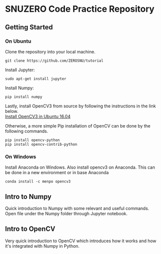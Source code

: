 # SNUZERO Code Practice Repository

## Getting Started

### On Ubuntu
Clone the repository into your local machine.

```
git clone https://github.com/ZEROSNU/tutorial
```

Install Jupyter:

``` 
sudo apt-get install jupyter
```
Install Numpy:

``` 
pip install numpy
```

Lastly, install OpenCV3 from source by following the instructions in the link below.  
[Install OpenCV3 in Ubuntu 16.04](http://webnautes.tistory.com/1030)

Otherwise, a more simple Pip installation of OpenCV can be done by the following commands. 

``` 
pip install opencv-python
pip install opencv-contrib-python
```


### On Windows

Install Anaconda on Windows. Also install opencv3 on Anaconda. This can be done in a new environment or in base Anaconda

```
conda install -c menpo opencv3
```

## Intro to Numpy

Quick introduction to Numpy with some relevant and useful commands. Open file under the Numpy folder through Jupyter notebook.

## Intro to OpenCV

Very quick introduction to OpenCV which introduces how it works and how it's integrated with Numpy in Python.  

